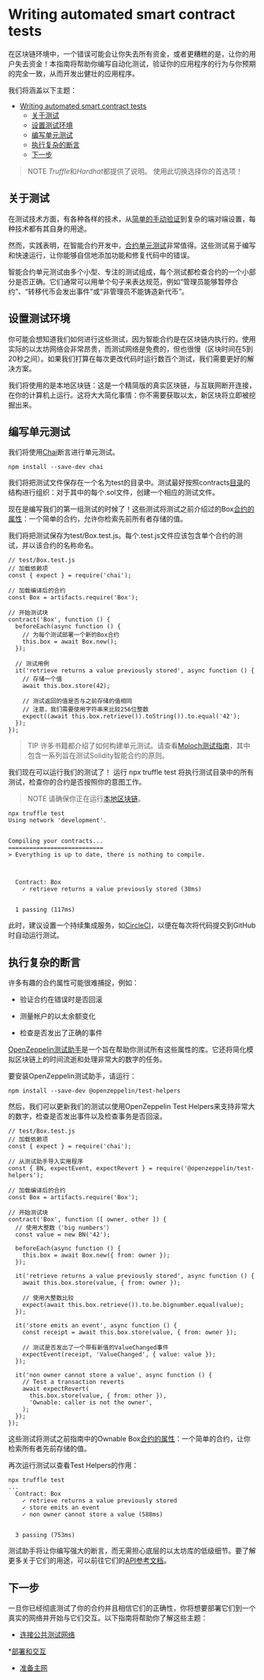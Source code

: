 # Writing automated smart contract tests
在区块链环境中，一个错误可能会让你失去所有资金，或者更糟糕的是，让你的用户失去资金！本指南将帮助你编写自动化测试，验证你的应用程序的行为与你预期的完全一致，从而开发出健壮的应用程序。

我们将涵盖以下主题：
- [Writing automated smart contract tests](#writing-automated-smart-contract-tests)
  - [关于测试](#关于测试)
  - [设置测试环境](#设置测试环境)
  - [编写单元测试](#编写单元测试)
  - [执行复杂的断言](#执行复杂的断言)
  - [下一步](#下一步)

> NOTE
*Truffle*和*Hardhat*都提供了说明。 使用此切换选择你的首选项！

## 关于测试
在测试技术方面，有各种各样的技术，从[简单的手动验证](../Deploying-and-interacting/Deploying-and-interacting-truffle.md)到复杂的端对端设置，每种技术都有其自身的用途。

然而，实践表明，在智能合约开发中，[合约单元测试](https://en.wikipedia.org/wiki/Unit_testing)非常值得。这些测试易于编写和快速运行，让你能够自信地添加功能和修复代码中的错误。

智能合约单元测试由多个小型、专注的测试组成，每个测试都检查合约的一个小部分是否正确。它们通常可以用单个句子来表达规范，例如“管理员能够暂停合约”、“转移代币会发出事件”或“非管理员不能铸造新代币”。

## 设置测试环境
你可能会想知道我们如何进行这些测试，因为智能合约是在区块链内执行的。使用实际的以太坊网络会非常昂贵，而测试网络是免费的，但也很慢（区块时间在5到20秒之间）。如果我们打算在每次更改代码时运行数百个测试，我们需要更好的解决方案。

我们将使用的是本地区块链：这是一个精简版的真实区块链，与互联网断开连接，在你的计算机上运行。这将大大简化事情：你不需要获取以太，新区块将立即被挖掘出来。

## 编写单元测试
我们将使用[Chai](https://www.chaijs.com/)断言进行单元测试。
```
npm install --save-dev chai
```

我们将把测试文件保存在一个名为test的目录中。测试最好按照contracts[目录](../Developing-smart-contracts/Developing-smart-contracts-truffle.md#第一份合约)的结构进行组织：对于其中的每个.sol文件，创建一个相应的测试文件。

现在是编写我们的第一组测试的时候了！这些测试将测试之前介绍过的Box[合约的属性](../Developing-smart-contracts/Developing-smart-contracts-truffle.md#第一份合约)：一个简单的合约，允许你检索先前所有者存储的值。

我们将把测试保存为test/Box.test.js。每个.test.js文件应该包含单个合约的测试，并以该合约的名称命名。
```
// test/Box.test.js
// 加载依赖项
const { expect } = require('chai');

// 加载编译后的合约
const Box = artifacts.require('Box');

// 开始测试块
contract('Box', function () {
  beforeEach(async function () {
    // 为每个测试部署一个新的Box合约
    this.box = await Box.new();
  });

  // 测试用例
  it('retrieve returns a value previously stored', async function () {
    // 存储一个值
    await this.box.store(42);

    // 测试返回的值是否与之前存储的值相同
    // 注意，我们需要使用字符串来比较256位整数
    expect((await this.box.retrieve()).toString()).to.equal('42');
  });
});
```

> TIP
许多书籍都介绍了如何构建单元测试。请查看[Moloch测试指南](https://github.com/MolochVentures/moloch/tree/4e786db8a4aa3158287e0935dcbc7b1e43416e38/test#moloch-testing-guide)，其中包含一系列旨在测试Solidity智能合约的原则。

我们现在可以运行我们的测试了！
运行 npx truffle test 将执行测试目录中的所有测试，检查你的合约是否按照你的意图工作。

> NOTE
请确保你正在运行[本地区块链](../Deploying-and-interacting/Deploying-and-interacting-truffle.md#建立本地区块链)。

```
npx truffle test
Using network 'development'.


Compiling your contracts...
===========================
> Everything is up to date, there is nothing to compile.



  Contract: Box
    ✓ retrieve returns a value previously stored (38ms)


  1 passing (117ms)
```

此时，建议设置一个持续集成服务，如[CircleCI](https://circleci.com/)，以便在每次将代码提交到GitHub时自动运行测试。

## 执行复杂的断言
许多有趣的合约属性可能很难捕捉，例如：

* 验证合约在错误时是否回滚

* 测量帐户的以太余额变化

* 检查是否发出了正确的事件

[OpenZeppelin测试助手](../../Home/Test-Helpers/Overview.md)是一个旨在帮助你测试所有这些属性的库。它还将简化模拟区块链上的时间流逝和处理非常大的数字的任务。

要安装OpenZeppelin测试助手，请运行：
```
npm install --save-dev @openzeppelin/test-helpers
```

然后，我们可以更新我们的测试以使用OpenZeppelin Test Helpers来支持非常大的数字，检查是否发出事件以及检查事务是否回滚。
```
// test/Box.test.js
// 加载依赖项
const { expect } = require('chai');

// 从测试助手导入实用程序
const { BN, expectEvent, expectRevert } = require('@openzeppelin/test-helpers');

// 加载编译后的合约
const Box = artifacts.require('Box');

// 开始测试块
contract('Box', function ([ owner, other ]) {
  // 使用大整数（'big numbers'）
  const value = new BN('42');

  beforeEach(async function () {
    this.box = await Box.new({ from: owner });
  });

  it('retrieve returns a value previously stored', async function () {
    await this.box.store(value, { from: owner });

    // 使用大整数比较
    expect(await this.box.retrieve()).to.be.bignumber.equal(value);
  });

  it('store emits an event', async function () {
    const receipt = await this.box.store(value, { from: owner });

    // 测试是否发出了一个带有新值的ValueChanged事件
    expectEvent(receipt, 'ValueChanged', { value: value });
  });

  it('non owner cannot store a value', async function () {
    // Test a transaction reverts
    await expectRevert(
      this.box.store(value, { from: other }),
      'Ownable: caller is not the owner',
    );
  });
});
```

这些测试将测试之前指南中的Ownable Box[合约的属性](../Developing-smart-contracts/Developing-smart-contracts-truffle.md#使用openzeppelin-contracts)：一个简单的合约，让你检索所有者先前存储的值。

再次运行测试以查看Test Helpers的作用：
```
npx truffle test
...
  Contract: Box
    ✓ retrieve returns a value previously stored
    ✓ store emits an event
    ✓ non owner cannot store a value (588ms)


  3 passing (753ms)
```

测试助手将让你编写强大的断言，而无需担心底层的以太坊库的低级细节。要了解更多关于它们的用途，可以前往它们的[API参考文档](https://docs.openzeppelin.com/test-helpers/0.5/api)。

## 下一步
一旦你已经彻底测试了你的合约并且相信它们的正确性，你将想要部署它们到一个真实的网络并开始与它们交互。以下指南将帮助你了解这些主题：
* [连接公共测试网络](../Connecting-to-public-test-networks/Connecting-to-public-test-networks-truffle.md)

*[部署和交互](../Deploying-and-interacting/Deploying-and-interacting-truffle.md)

* [准备主网](../Preparing-for-mainnet/Preparing-for-mainnet.md)